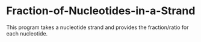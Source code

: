 # Fraction-of-Nucleotides-in-a-Strand
This program takes a nucleotide strand and provides the fraction/ratio for each nucleotide.
